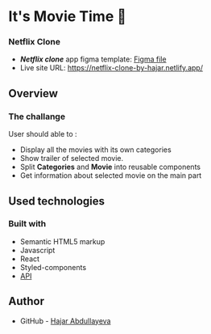 # It's Movie Time 🎥

### Netflix Clone 


- ***Netflix clone*** app figma template:  [Figma file](https://www.figma.com/file/TuORiMcATm79nwG5X1lyWZ/Netflix-Clone-(Community)?node-id=0%3A1)
- Live site URL: https://netflix-clone-by-hajar.netlify.app/


## Overview 

### The challange 

User should able to :
- Display all the movies with its own categories
- Show trailer of selected movie.
- Split **Categories** and **Movie** into reusable components
- Get information about selected movie on the main part

## Used technologies 

### Built with

- Semantic HTML5 markup
- Javascript
- React
- Styled-components
- [API](https://developers.themoviedb.org/3/getting-started/introduction)

## Author

- GitHub - [Hajar Abdullayeva](https://github.com/hajarabdullayeva)
